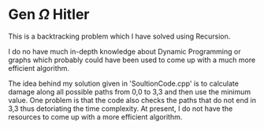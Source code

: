 # Gen $\Omega$ Hitler

This is a backtracking problem which I have solved using Recursion.

I do no have much in-depth knowledge about Dynamic Programming or graphs which probably could have been used to come up with a much more efficient algorithm.

The idea behind my solution given in 'SoultionCode.cpp' is to calculate damage along all possible paths from 0,0 to 3,3 and then use the minimum value.
One problem is that the code also checks the paths that do not end in 3,3 thus detoriating the time complexity. At present, I do not have the resources to come up with a more efficient algorithm. 


